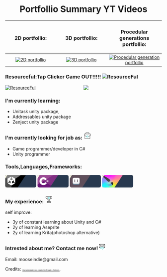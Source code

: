 <h1 align="center"> Portfollio Summary YT Videos </h1>
<table>
   <thead align="center">
      <tr>
        <!-- column 1 -->
        <th width="333px">
           <h3>2D portfollio:</h3>
        </th>
        <!-- column 2 -->
        <th width="333px">
           <h3>3D portfollio:</h3>
        </th>
         <th width="333px">
           <h3>Procedular generations portfollio:</h3>
        </th>
      </tr>
    </thead>
 <tbody align="center">
      <tr>
        <!-- column 1 -->
        <td width="333px">
           <a href="https://youtu.be/7Uetb3Zkf6I">
              <img src="https://github.com/user-attachments/assets/f54aa598-b94a-4a51-ab8b-b9c0a17aac9f" alt="2D portfollio" />
           </a>
        </td>
        <!-- column 2 -->
        <td width="333px">
          <a href="https://youtu.be/D_svc2xiB-E">
           <img src="https://github.com/user-attachments/assets/81368745-c4d4-4d5a-8de2-b3b711d572db" alt="3D portfollio" />
         </a>
        </td>
         <td width="333px">
          <a href="https://youtu.be/hDMznDv1J8E">
           <img src="https://github.com/user-attachments/assets/d575c372-1227-44da-95fb-61567fa260d0" alt="Procedular generation portfollio" />
         </a>
        </td>
      </tr>
    </tbody>
</table>

<h3> 
   
   Resourceful:Tap Clicker Game OUT!!!!!
   <img src="https://github.com/user-attachments/assets/4197aa62-2728-437d-8f83-012aef2e7660" alt="ResourceFul" width="10%" />
</h3>
<a href="https://play.google.com/store/apps/details?id=com.MooseAndMagick.Resourcable">
  <img src="https://github.com/user-attachments/assets/1f93b2cf-35dc-4ab6-aad8-23855674a99e" alt="ResourceFul" width="20%" />
</a>
<img src="https://raw.githubusercontent.com/xxxarixx/xxxarixx/master/Resources/BongoCatRengar.gif" width="50%" align='right'/>
<p>
<h3>I'm currently learning:</h3> 
<ul>
   <li>Unitask unity package,</li>
   <li>Addressables unity package</li>
   <li>Zenject unity package</li>
</ul>
</p>


<p>
<h3>I'm currently looking for job as: <img src="https://raw.githubusercontent.com/xxxarixx/xxxarixx/master/Resources/briefcase.gif" width = 5% /></h3> 
<ul>
   <li>Game programmer/developer in C# </li>
   <li>Unity programmer </li>
</ul>
</p>



<h3>Tools,Languages,Frameworks:</h3> 
<p width = 49% align='left'>
  <img src="https://raw.githubusercontent.com/xxxarixx/xxxarixx/master/Resources/Git_Icon_Unity.gif" height="40px"/>
  <img src="https://raw.githubusercontent.com/xxxarixx/xxxarixx/master/Resources/Git_Icon_CSharp.gif" height="40px"/>
  <img src="https://raw.githubusercontent.com/xxxarixx/xxxarixx/master/Resources/Git_Icon_Aseprite.gif" height="40px"/>
  <img src="https://raw.githubusercontent.com/xxxarixx/xxxarixx/master/Resources/Git_Icon_Krita.gif" height="40px"/>
</p>

<p>
<h3>My experience: <img src="https://raw.githubusercontent.com/xxxarixx/xxxarixx/master/Resources/award.gif" width = 5% /></h3> 
self improve:
<ul>
   <li>3y of constant learning about Unity and C# </li>
   <li>2y of learning Aseprite</li>
   <li>2y of learning Krita(photoshop alternative)</li>
</ul>
</p>                                                                                                                 
<h3> Intrested about me? Contact me now!<img src="https://raw.githubusercontent.com/xxxarixx/xxxarixx/master/Resources/message.gif" width = 5% /> </h3>
<p>Email: mooseindie@gmail.com</p>


<p align ="left" width = 100% height = 500px margin = 0px>
   Credits:
   <a style="font-size: 5px;" href="https://www.flaticon.com/free-animated-icons/user" title="user animated icons">
   User animated icons created by Freepik - Flaticon
   </a>
   ,
   
</p>

